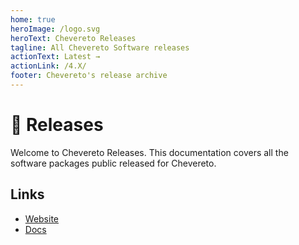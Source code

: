 ```yaml
---
home: true
heroImage: /logo.svg
heroText: Chevereto Releases
tagline: All Chevereto Software releases
actionText: Latest →
actionLink: /4.X/
footer: Chevereto's release archive
---
```


# 🎉 Releases

Welcome to Chevereto Releases. This documentation covers all the software packages public released for Chevereto.

## Links

* [Website](https://chevereto.com/)
* [Docs](https://v4-docs.chevereto.com/)

